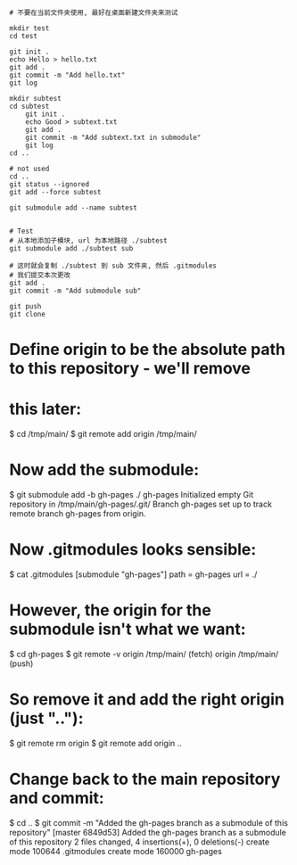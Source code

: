 

```shell
# 不要在当前文件夹使用, 最好在桌面新建文件夹来测试

mkdir test
cd test

git init .
echo Hello > hello.txt
git add .
git commit -m "Add hello.txt"
git log

mkdir subtest
cd subtest
    git init .
    echo Good > subtext.txt
    git add .
    git commit -m "Add subtext.txt in submodule"
    git log
cd ..

# not used
cd ..
git status --ignored
git add --force subtest

git submodule add --name subtest


# Test 
# 从本地添加子模块, url 为本地路径 ./subtest
git submodule add ./subtest sub

# 这时就会复制 ./subtest 到 sub 文件夹, 然后 .gitmodules 
# 我们提交本次更改
git add .
git commit -m "Add submodule sub"

git push 
git clone 
```


# Define origin to be the absolute path to this repository - we'll remove
# this later:
$ cd /tmp/main/
$ git remote add origin /tmp/main/

# Now add the submodule:
$ git submodule add -b gh-pages ./ gh-pages
Initialized empty Git repository in /tmp/main/gh-pages/.git/
Branch gh-pages set up to track remote branch gh-pages from origin.

# Now .gitmodules looks sensible:
$ cat .gitmodules 
[submodule "gh-pages"]
    path = gh-pages
    url = ./

# However, the origin for the submodule isn't what we want:
$ cd gh-pages
$ git remote -v
origin  /tmp/main/ (fetch)
origin  /tmp/main/ (push)

# So remove it and add the right origin (just ".."):
$ git remote rm origin
$ git remote add origin ..

# Change back to the main repository and commit:
$ cd ..
$ git commit -m "Added the gh-pages branch as a submodule of this repository"
[master 6849d53] Added the gh-pages branch as a submodule of this repository
 2 files changed, 4 insertions(+), 0 deletions(-)
 create mode 100644 .gitmodules
 create mode 160000 gh-pages